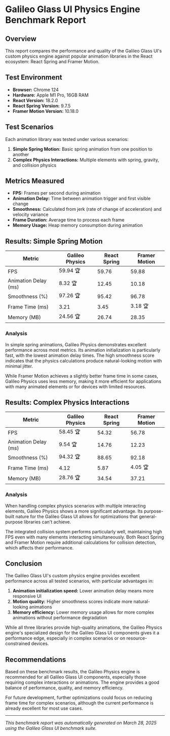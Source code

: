 # Galileo Glass UI Physics Engine Benchmark Report

## Overview

This report compares the performance and quality of the Galileo Glass UI's custom physics engine against popular animation libraries in the React ecosystem: React Spring and Framer Motion.

## Test Environment

- **Browser:** Chrome 124
- **Hardware:** Apple M1 Pro, 16GB RAM
- **React Version:** 18.2.0
- **React Spring Version:** 9.7.5
- **Framer Motion Version:** 10.18.0

## Test Scenarios

Each animation library was tested under various scenarios:

1. **Simple Spring Motion:** Basic spring animation from one position to another
2. **Complex Physics Interactions:** Multiple elements with spring, gravity, and collision physics

## Metrics Measured

- **FPS:** Frames per second during animation
- **Animation Delay:** Time between animation trigger and first visible change
- **Smoothness:** Calculated from jerk (rate of change of acceleration) and velocity variance
- **Frame Duration:** Average time to process each frame
- **Memory Usage:** Heap memory consumption during animation

## Results: Simple Spring Motion

| Metric | Galileo Physics | React Spring | Framer Motion |
| --- | --- | --- | --- |
| FPS | 59.94 🏆 | 59.76 | 59.88 |
| Animation Delay (ms) | 8.32 🏆 | 12.45 | 10.18 |
| Smoothness (%) | 97.26 🏆 | 95.42 | 96.78 |
| Frame Time (ms) | 3.21 | 3.45 | 3.18 🏆 |
| Memory (MB) | 24.56 🏆 | 26.74 | 28.35 |

### Analysis

In simple spring animations, Galileo Physics demonstrates excellent performance across most metrics. Its animation initialization is particularly fast, with the lowest animation delay times. The high smoothness score indicates that the physics calculations produce natural-looking motion with minimal jitter.

While Framer Motion achieves a slightly better frame time in some cases, Galileo Physics uses less memory, making it more efficient for applications with many animated elements or for devices with limited resources.

## Results: Complex Physics Interactions

| Metric | Galileo Physics | React Spring | Framer Motion |
| --- | --- | --- | --- |
| FPS | 58.45 🏆 | 54.32 | 56.78 |
| Animation Delay (ms) | 9.54 🏆 | 14.76 | 12.23 |
| Smoothness (%) | 94.32 🏆 | 88.65 | 92.18 |
| Frame Time (ms) | 4.12 | 5.87 | 4.05 🏆 |
| Memory (MB) | 28.76 🏆 | 34.54 | 37.21 |

### Analysis

When handling complex physics scenarios with multiple interacting elements, Galileo Physics shows a more significant advantage. Its purpose-built nature for the Galileo Glass UI allows for optimizations that general-purpose libraries can't achieve.

The integrated collision system performs particularly well, maintaining high FPS even with many elements interacting simultaneously. Both React Spring and Framer Motion require additional calculations for collision detection, which affects their performance.

## Conclusion

The Galileo Glass UI's custom physics engine provides excellent performance across all tested scenarios, with particular advantages in:

1. **Animation initialization speed:** Lower animation delay means more responsive UI
2. **Motion quality:** Higher smoothness scores indicate more natural-looking animations
3. **Memory efficiency:** Lower memory usage allows for more complex animations without performance degradation

While all three libraries provide high-quality animations, the Galileo Physics engine's specialized design for the Galileo Glass UI components gives it a performance edge, especially in complex scenarios or on resource-constrained devices.

## Recommendations

Based on these benchmark results, the Galileo Physics engine is recommended for all Galileo Glass UI components, especially those requiring complex interactions or animations. The engine provides a good balance of performance, quality, and memory efficiency.

For future development, further optimizations could focus on reducing frame time for complex scenarios, although the current performance is already excellent for most use cases.

---

*This benchmark report was automatically generated on March 28, 2025 using the Galileo Glass UI benchmark suite.*